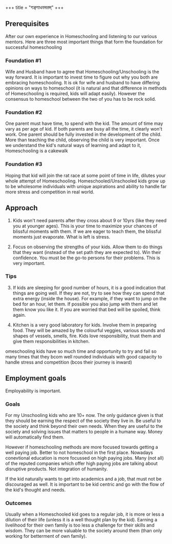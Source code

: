 +++
title = "गङ्गाधरमतम्"
+++

## Prerequisites
After our own experience in Homeschooling and listening to our various mentors. Here are three most important things that form the foundation for successful homeschooling

### Foundation #1
Wife and Husband have to agree that Homeschooling/Unschooling is the way forward. It is important to invest time to figure out why you both are embracing homeschooling. It is ok for wife and husband to have differing opinions on ways to homeschool (it is natural and that difference in methods of Homeschooling is required, kids will adapt easily). 
However the consensus to homeschool between the two of you has to be rock solid.

### Foundation #2
One parent must have time, to spend with the kid. The amount of time may vary as per age of kid. If both parents are busy all the time, it clearly won't work. One parent should be fully invested in the development of the child. More than teaching the child, observing the child is very important. Once we understand the kid's natural ways of learning and adapt to it, Homeschooling is a cakewalk

### Foundation #3
Hoping that kid will join the rat race at some point of time in life, dilutes your whole attempt of Homeschooling. Homeschooled/Unschooled kids grow up to be wholesome individuals with unique aspirations and ability to handle far more stress and competition in real world. 

## Approach
1. Kids won't need parents after they cross about 9 or 10yrs (like they need you at younger ages). This is your time to maximize your chances of blissful moments with them. If we are eager to teach them, the blissful moments just evaporate. What is left is stress. 

2. Focus on observing the strengths of your kids. Allow them to do things that they want (instead of the set path they are expected to). Win their confidence. You must be the go-to persons for their problems. This is very important. 

### Tips
3. If kids are sleeping for good number of hours, it is a good indication that things are going well. If they are not, try to see how they can spend that extra energy (inside the house). For example, if they want to jump on the bed for an hour, let them. If possible you also jump with them and let them know you like it. If you are worried that bed will be spoiled, think again. 

4. Kitchen is a very good laboratory for kids. Involve them in preparing food. They will be amazed by the colourful veggies, various sounds and shapes of vessels, smells, fire. Kids love responsibility, trust them and give them responsibilities in kitchen.

omeschooling kids have so much time and opportunity to try and fail so many times that they bcom well rounded individuals with good capacity to handle stress and competition (bcos their journey is inward)

## Employment goals
Employability is important. 

### Goals
For my Unschooling kids who are 10+ now. The only guidance given is that they should be earning the respect of the society they live in. Be useful to the society and think beyond their own needs. When they are useful to the society and solving  issues that matters to people in a humane way. Money will automatically find them.

However if homeschooling methods are more focused towards getting a well paying job. Better to not homeschool in the first place. Nowadays conevtional education is more focussed on high paying jobs. Many (not all) of the reputed companies which offer high paying jobs are talking about disruptive products. Not integration of humanity.

If the kid naturally wants to get into academics and a job, that must not be discouraged as well. It is important to be kid centric and go with the flow of the kid's thought and needs.

### Outcomes
Usually when a Homeschooled kid goes to a regular job, it is more or less a dilution of their life (unless it is a well thought plan by the kid).   Earning a livelihood for their own family is too less a challenge for their skills and wisdom. They can be more valuable to the society around them (than only working for betterment of own family).
